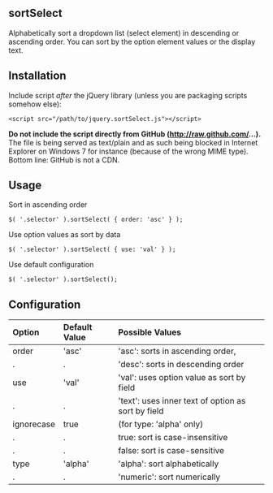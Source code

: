 ## sortSelect

Alphabetically sort a dropdown list (select element) in descending or ascending order. You can sort by the option element values or the display text.

## Installation

Include script *after* the jQuery library (unless you are packaging scripts somehow else):

    <script src="/path/to/jquery.sortSelect.js"></script>

**Do not include the script directly from GitHub (http://raw.github.com/...).** The file is being served as text/plain and as such being blocked
in Internet Explorer on Windows 7 for instance (because of the wrong MIME type). Bottom line: GitHub is not a CDN.

## Usage

Sort in ascending order

	$( '.selector' ).sortSelect( { order: 'asc' } );
	
Use option values as sort by data

	$( '.selector' ).sortSelect( { use: 'val' } );
	
Use default configuration

	$( '.selector' ).sortSelect();

## Configuration

Option     	| Default Value | Possible Values                                    |
:-----------|:--------------|:---------------------------------------------------|
order      	| 'asc'         | 'asc': sorts in ascending order,                   |
. | . | 'desc': sorts in descending order                  |
use			| 'val'         | 'val': uses option value as sort by field          |
. | . | 'text': uses inner text of option as sort by field |
ignorecase 	| true          | (for type: 'alpha' only)                           |
. | . | true: sort is case-insensitive                     |
. | . | false: sort is case-sensitive                      |
type       	| 'alpha'       | 'alpha': sort alphabetically                       |
. | . | 'numeric': sort numerically                        |
